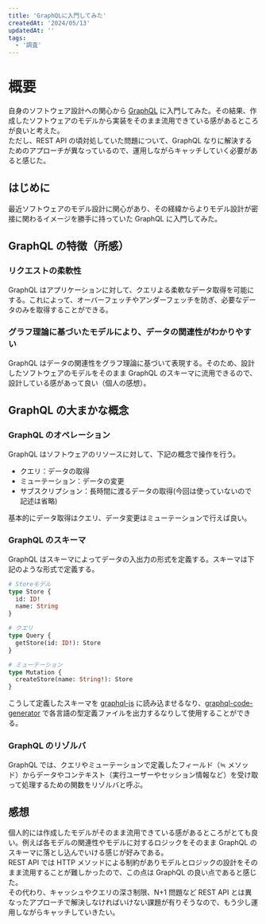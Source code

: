 ```yaml
---
title: 'GraphQLに入門してみた'
createdAt: '2024/05/13'
updatedAt: ''
tags:
  - '調査'
---
```


# 概要

自身のソフトウェア設計への関心から [GraphQL](https://graphql.org/) に入門してみた。その結果、作成したソフトウェアのモデルから実装をそのまま流用できている感があるところが良いと考えた。  
ただし、REST API の頃対処していた問題について、GraphQL なりに解決するためのアプローチが異なっているので、運用しながらキャッチしていく必要があると感じた。

## はじめに

最近ソフトウェアのモデル設計に関心があり、その経緯からよりモデル設計が密接に関わるイメージを勝手に持っていた GraphQL に入門してみた。

## GraphQL の特徴（所感）

### リクエストの柔軟性

GraphQL はアプリケーションに対して、クエリよる柔軟なデータ取得を可能にする。これによって、オーバーフェッチやアンダーフェッチを防ぎ、必要なデータのみを取得することができる。

### グラフ理論に基づいたモデルにより、データの関連性がわかりやすい

GraphQL はデータの関連性をグラフ理論に基づいて表現する。そのため、設計したソフトウェアのモデルをそのまま GraphQL のスキーマに流用できるので、設計している感があって良い（個人の感想）。

## GraphQL の大まかな概念

### GraphQL のオペレーション

GraphQL はソフトウェアのリソースに対して、下記の概念で操作を行う。

- クエリ：データの取得
- ミューテーション：データの変更
- サブスクリプション：長時間に渡るデータの取得(今回は使っていないので記述は省略)

基本的にデータ取得はクエリ、データ変更はミューテーションで行えば良い。

### GraphQL のスキーマ

GraphQL はスキーマによってデータの入出力の形式を定義する。スキーマは下記のような形式で定義する。

```graphql
# Storeモデル
type Store {
  id: ID!
  name: String
}

# クエリ
type Query {
  getStore(id: ID!): Store
}

# ミューテーション
type Mutation {
  createStore(name: String!): Store
}
```

こうして定義したスキーマを [graphql-js](https://github.com/graphql/graphql-js) に読み込ませるなり、[graphql-code-generator](https://github.com/dotansimha/graphql-code-generator) で各言語の型定義ファイルを出力するなりして使用することができる。

### GraphQL のリゾルバ

GraphQL では、クエリやミューテーションで定義したフィールド（≒ メソッド）からデータやコンテキスト（実行ユーザーやセッション情報など）を受け取って処理するための関数をリゾルバと呼ぶ。

## 感想

個人的には作成したモデルがそのまま流用できている感があるところがとても良い。例えば各モデルの関連性やモデルに対するロジックをそのまま GraphQL のスキーマに落とし込んでいける感じが好みである。  
REST API では HTTP メソッドによる制約がありモデルとロジックの設計をそのまま流用することが難しかったので、この点は GraphQL の良い点であると感じた。  
その代わり、キャッシュやクエリの深さ制限、N+1 問題など REST API とは異なったアプローチで解決しなければいけない課題が有りそうなので、もう少し運用しながらキャッチしていきたい。
